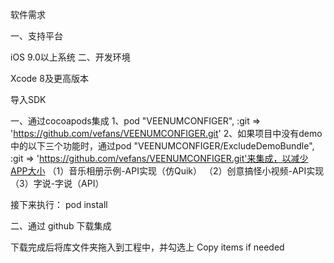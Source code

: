 软件需求

一、支持平台

iOS 9.0以上系统
二、开发环境

Xcode 8及更高版本

导入SDK

一、通过cocoapods集成
1、pod "VEENUMCONFIGER", :git => 'https://github.com/vefans/VEENUMCONFIGER.git'
2、如果项目中没有demo中的以下三个功能时，通过pod "VEENUMCONFIGER/ExcludeDemoBundle", :git => 'https://github.com/vefans/VEENUMCONFIGER.git'来集成，以减少APP大小
    （1）音乐相册示例-API实现（仿Quik）
    （2）创意搞怪小视频-API实现
    （3）字说-字说（API）

接下来执行：
pod install

二、通过 github 下载集成

下载完成后将库文件夹拖入到工程中，并勾选上 Copy items if needed
